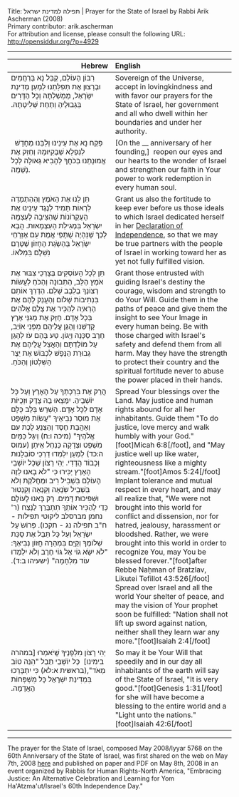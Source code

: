 <html>
<head></head>
<body>
Title: תפילה למדינת ישראל | Prayer for the State of Israel by Rabbi Arik Ascherman (2008)<br />
Primary contributor: arik.ascherman<br />
For attribution and license, please consult the following URL: <a href="http://opensiddur.org/?p=4929">http://opensiddur.org/?p=4929</a>
<p />
<hr />

<table style="margin-left: auto;margin-right: auto;" class="draggable">
<thead><tr><th id="x" style="text-align: right;">Hebrew</th><th style="text-align: left;">English</th></tr></thead>
<tbody>
<tr>
<td style="vertical-align: top;" width="46%">
<div class="liturgy"><span lang="he">
רִבּוֹן הָעוֹלָם, 
קַבֵּל נָא בְּרַחֲמִים וּבְרָצוּן 
אֶת תְּפִלָּתֵנוּ לְמַעַן מְדִינַת יִשְֹרָאֵל, 
מֶמְשַׁלְתָּהּ 
וְכָל הַדָּרִים בִּגְבוּלֶיהָ 
וְתַחַת שְׁלִיטָתָהּ.‏
</span></div></td>


<td style="vertical-align: top;" width="53%">
<div class="english">
Sovereign of the Universe, 
accept in lovingkindness and with favor 
our prayers for the State of Israel, 
her government 
and all who dwell within her boundaries 
and under her authority.</div>
</div></td>
</tr>


<tr>
<td style="vertical-align: top;" width="46%">
<div class="liturgy"><span lang="he">
&nbsp;
פְּקַח נָא אֶת עֵינֵינוּ וְלִבֵּנוּ מֵחָדָשׁ לַנִּפְלָא שְׁבְּקִיּוּמָהּ 
וְחַזֵּק אֶת אֱמוּנָתֵנוּ בְּכֹחֲךָ 
לְהָבִיא גְּאוּלָה לְכָל נְשָׁמָה. 
</span></div></td>


<td style="vertical-align: top;" width="53%">
<div class="english">
[On the __ anniversary of her founding,]&nbsp;
reopen our eyes and our hearts to the wonder of Israel 
and strengthen our faith in Your power 
to work redemption in every human soul. 
</div></td>
</tr>


<tr>
<td style="vertical-align: top;" width="46%">
<div class="liturgy"><span lang="he">
תֵּן לָנוּ אֶת הָאֹמֶץ וְהַהַתְמָדָה 
לִרְאוֹת תָּמִיד לְנֶגֶד עֵינֵינוּ 
אֶת הָעֶקְרוֹנוֹת שֶׁהִצִּיבָה לְעַצְמָהּ יִשְֹרָאֵל בִּמְגִילַת הָעַצְמָאוּת. 
הֲבֵא לְכַךְ שֶׁנִּהְיֶה שֻׁתָּפֵי אֱמֶת עִם אֶזְרְחֵי יִשְֹרָאֵל 
בְּהַשָֹגַת הֶחָזוֹן שֶׁטֶּרֶם נִשְׁלָם בִּמְלֹאוֹ.‏
</span></div></td>


<td style="vertical-align: top;" width="53%">
<div class="english">
Grant us also the fortitude 
to keep ever before us those ideals 
to which Israel dedicated herself in her <a href="http://www.mfa.gov.il/MFA/Peace+Process/Guide+to+the+Peace+Process/Declaration+of+Establishment+of+State+of+Israel.htm">Declaration of Independence</a>, 
so that we may be true partners with the people of Israel 
in working toward her as yet not fully fulfilled vision.
</div></td>
</tr>


<tr>
<td style="vertical-align: top;" width="46%">
<div class="liturgy"><span lang="he">
תֵּן לְכָל הָעוֹסְקִים בְּצָרְכֵי צִבּוּר אֶת אֹמֶץ הַלֵּב, 
הַתְּבוּנָה וְהַכֹּחַ לַעֲשֹוֹת רְצוֹנְךָ בְלֵבָב שָׁלֵם. 
הַדְרֵךְ אוֹתָם בִּנְתִיבוֹת שָׁלוֹם 
וְהַעֲנֵק לָהֶם אֶת הָרְאּיָה לְהַכִּיר אֶת צֶלֶם אֱלֹהִים בְּכָל אָדָם. 
חַזֵּק אֶת מְגִנֵּי אֶרֶץ קָדְשֵׁנוּ 
וְהָגֵן עֲלֵיהֶם מִפְּנֵי אוֹיֵב, חֶרֶב סַכָּנָה וְיָגוֹן. 
טַע בָּהֶם עֹז לְהָגֵן עַל מוֹלַדְתָּם 
וְהַאֲצֵל עֲלֵיהֶם אֶת גְבוּרַת הַנֶּפֶשׁ לִכְבּוֹשׁ אֶת יֵצֶר הַשִׁלְטוֹן וְהַכֹּחַ.‏
</span></div></td>

<td style="vertical-align: top;" width="53%">
<div class="english">
Grant those entrusted with guiding Israel's destiny 
the courage, wisdom and strength to do Your Will. 
Guide them in the paths of peace 
and give them the insight to see Your Image in every human being. 
Be with those charged with Israel's safety 
and defend them from all harm. 
May they have the strength to protect their country 
and the spiritual fortitude never to abuse the power placed in their hands.
</div></td>
</tr>


<tr>
<td style="vertical-align: top;" width="46%">
<div class="liturgy"><span lang="he">
הֲרֵק אֶת בִּרְכָתְךָ עַל הָאָרֶץ 
וְעַל כָּל יוֹשְׁבֶיהָ. 
יִמָּצְאוּ בָהּ צֶדֶק וּזְכֻיּוֹת אָדָם לְכָל אָדָם. 
הַשְׁרֵש בְּלֵב כֻּלָּם אֶת מוּסַר נְבִיאֶיךָ "עֲשׂוֹת מִשְׁפָּט וְאַהֲבַת חֶסֶד וְהַצְנֵעַ לֶכֶת עִם אֱלֹהֶיךָ" <span class="citation">(מיכה ו:ח)</span> 
וְיִגַּל כַּמַּיִם מִשְׁפָּט וּצְדָקָה כְּנַחַל אֵיתָן <span class="citation">(עמוס ה:כד)</span> 
לְמַעַן יִלְמְדוּ דַרְכֵי סוֹבְלָנוּת וְכָבוֹד הֲדָדִי. 
יְהִי רָצוֹן שֶׁכָּל יוֹשְׁבֵי הָאָרֶץ יַכִּירוּ כִּי "לֹא בָאנוּ לְזֶה הָעוֹלָם בִּשְׁבִיל רִיב וּמַחֲלֹקֶת 
וְלֹא בִּשְׁבִיל שִֹנְאָה וְקִנְאָה וְקִנְטוּר וּשְׁפִיכוּת דָּמִים. 
רַק בָּאנוּ לָעוֹלָם כְּדֵי לְהַכִּיר אוֹתְךָ תִתְבָּרַךְ לַנֶּצַח <span class="citation">(ר' נחמן מברסלב ליקוטי תפילות - ח"ב תפילה נג - תקכו)</span>. 
פְּרוֹשֹ עַל יִשְֹרָאֵל וְעַל כָּל תֵּבֵל אֶת סֻכַּת שְׁלוֹמֶךָ 
וְקַיֵּם בִּמְהֵרָה חֲזוֹן נְבִיאֶךָ: 
"לֹא יִשָּׂא גוֹי אֶל גּוֹי חֶרֶב וְלֹא יִלְמְדוּ עוֹד מִלְחָמָה" <span class="citation">(ישעיהו ב:ד)</span>.‏
</span></div></td>

<td style="vertical-align: top;" width="53%">
<div class="english">
Spread Your blessings over the Land. 
May justice and human rights abound for all her inhabitants. 
Guide them "To do justice, love mercy and walk humbly with your God."[foot]Micah 6:8[/foot], 
and "May justice well up like water, righteousness like a mighty stream."[foot]Amos 5:24[/foot]&nbsp;
Implant tolerance and mutual respect in every heart, 
and may all realize that, "We were not brought into this world for conflict and dissension, 
nor for hatred, jealousy, harassment or bloodshed. 
Rather, we were brought into this world in order to recognize You, 
may You be blessed forever."[foot]after Rebbe Naḥman of Bratzlav, Likutei Tefillot 43:526[/foot]&nbsp;  
Spread over Israel and all the world Your shelter of peace, 
and may the vision of Your prophet soon be fulfilled: 
"Nation shall not lift up sword against nation, neither shall they learn war any more."[foot]Isaiah 2:4[/foot]
</div></td>
</tr>


<tr>
<td style="vertical-align: top;" width="46%">
<div class="liturgy"><span lang="he">
יְהִי רָצוֹן מִלְפָנֶיךָ שֱׁיֹאמְרוּ [במהרה בימינו]&nbsp; 
כָּל יוֹשְׁבֵי תֵבֵל 
"הִנֵּה טוֹב מְאֹד",<span class="citation">(בראשית א:לא)</span> 
כִּי יִתְבָּרְכוּ בִּמְדִינַת יִשְּׁרָאֵל 
כָּל מִשְׁפְּחוֹת הָאֲדָמָה.‏
</span></div></td>

<td style="vertical-align: top;" width="53%">
<div class="english">
So may it be Your Will that speedily and in our day 
all inhabitants of the earth will say of the State of Israel, 
"It is very good."[foot]Genesis 1:31[/foot]&nbsp; 
for she will have become a blessing to the entire world 
and a "Light unto the nations."[foot]Isaiah 42:6[/foot]
</div></td>
</tr>
</tbody></table>

<hr />

The prayer for the State of Israel, composed May 2008/lyyar 5768 on the 60th Anniversary of the State of Israel, was first shared on the web on May 7th, 2008 <a href="http://groups.yahoo.com/group/Encounter-EMEM/message/9438">here</a> and published on paper and PDF on May 8th, 2008 in an event organized by Rabbis for Human Rights-North America, "Embracing Justice: An Alternative Celebration and Learning for Yom Ha'Atzma'ut/Israel's 60th Independence Day."
</body>
</html>
